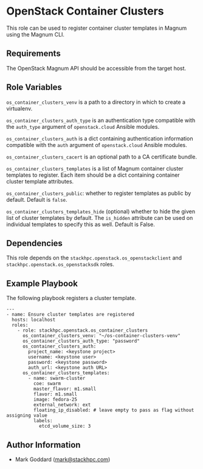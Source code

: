 OpenStack Container Clusters
============================

This role can be used to register container cluster templates in Magnum
using the Magnum CLI.

Requirements
------------

The OpenStack Magnum API should be accessible from the target host.

Role Variables
--------------

`os_container_clusters_venv` is a path to a directory in which to create a
virtualenv.

`os_container_clusters_auth_type` is an authentication type compatible with the
`auth_type` argument of `openstack.cloud` Ansible modules.

`os_container_clusters_auth` is a dict containing authentication information
compatible with the `auth` argument of `openstack.cloud` Ansible modules.

`os_container_clusters_cacert` is an optional path to a CA certificate bundle.

`os_container_clusters_templates` is a list of Magnum container cluster
templates to register. Each item should be a dict containing container cluster
template attributes.

`os_container_clusters_public`: whether to register templates as public by
default. Default is `false`.

`os_container_clusters_templates_hide` (optional) whether to hide the given
list of cluster templates by default. The `is_hidden` attribute can be used on
individual templates to specify this as well. Default is False.

Dependencies
------------

This role depends on the `stackhpc.openstack.os_openstackclient` and
`stackhpc.openstack.os_openstacksdk` roles.

Example Playbook
----------------

The following playbook registers a cluster template.

    ---
    - name: Ensure cluster templates are registered
      hosts: localhost
      roles:
        - role: stackhpc.openstack.os_container_clusters
          os_container_clusters_venv: "~/os-container-clusters-venv"
          os_container_clusters_auth_type: "password"
          os_container_clusters_auth:
            project_name: <keystone project>
            username: <keystone user>
            password: <keystone password>
            auth_url: <keystone auth URL>
          os_container_clusters_templates:
            - name: swarm-cluster
              coe: swarm
              master_flavor: m1.small
              flavor: m1.small
              image: fedora-25
              external_network: ext
              floating_ip_disabled: # leave empty to pass as flag without assigning value
              labels:
                etcd_volume_size: 3

Author Information
------------------

- Mark Goddard (<mark@stackhpc.com>)
